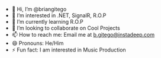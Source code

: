 - 👋 Hi, I’m @briangitego
- 👀 I’m interested in .NET, SignalR, R.O.P
- 🌱 I’m currently learning R.O.P
- 💞️ I’m looking to collaborate on Cool Projects
- 📫 How to reach me: Email me at b.gitego@instadeep.com
- 😄 Pronouns: He/Him
- ⚡ Fun fact: I am interested in Music Production

<!---
briangitego/briangitego is a ✨ special ✨ repository because its `README.md` (this file) appears on your GitHub profile.
You can click the Preview link to take a look at your changes.
--->
